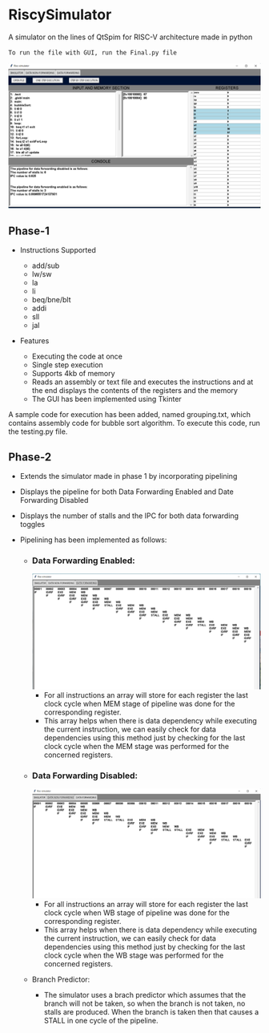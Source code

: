 
# RiscySimulator
A simulator on the lines of QtSpim for RISC-V architecture made in python

    To run the file with GUI, run the Final.py file
<img src="p1.png" />

## Phase-1
* Instructions Supported
    * add/sub
    * lw/sw
    * la
    * li
    * beq/bne/blt
    * addi
    * sll
    * jal

* Features
    * Executing the code at once
    * Single step execution
    * Supports 4kb of memory
    * Reads an assembly or text file and executes the instructions and at the end displays the contents of the registers and the memory
    * The GUI has been implemented using Tkinter

A sample code for execution has been added, named grouping.txt, which contains assembly code for bubble sort algorithm. To execute this code, run the testing.py file.

## Phase-2
* Extends the simulator made in phase 1 by incorporating pipelining
* Displays the pipeline for both Data Forwarding Enabled and Date Forwarding Disabled
* Displays the number of stalls and the IPC for both data forwarding toggles
* Pipelining has been implemented as follows:

    * <h3>Data Forwarding Enabled:</h3>
    
      <img src="dfe.png" />
      
        * For all instructions an array will store for each register the last clock cycle when MEM stage of pipeline was done for the corresponding register.
        * This array helps when there is data dependency while executing the current instruction, we can easily check for data dependencies using this method just by checking for the last clock cycle when the MEM stage was performed for the concerned registers.
        
        
    * <h3>Data Forwarding Disabled:</h3>
    
      <img src="dfne.png" />
      
        * For all instructions an array will store for each register the last clock cycle when WB stage of pipeline was done for the corresponding register.
        * This array helps when there is data dependency while executing the current instruction, we can easily check for data dependencies using this method just by checking for the last clock cycle when the WB stage was performed for the concerned registers.
    * Branch Predictor:
        * The simulator uses a brach predictor which assumes that the branch will not be taken, so when the branch is not taken, no stalls are produced. When the branch is taken then that causes a STALL in one cycle of the pipeline.
